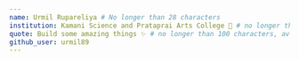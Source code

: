 ```yaml
---
name: Urmil Rupareliya # No longer than 28 characters
institution: Kamani Science and Prataprai Arts College 🚩 # no longer than 58 characters
quote: Build some amazing things ✨ # no longer than 100 characters, avoid using quotes(") to guarantee the format remains the same.
github_user: urmil89
---
```

